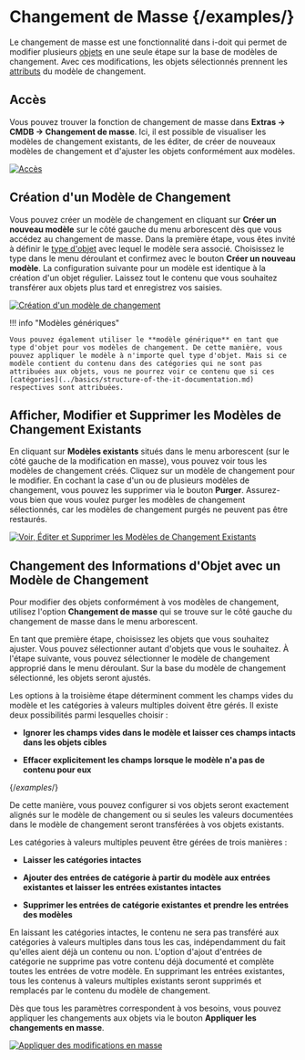 # Changement de Masse {/examples/}

Le changement de masse est une fonctionnalité dans i-doit qui permet de modifier plusieurs [objets](../glossary.md) en une seule étape sur la base de modèles de changement. Avec ces modifications, les objets sélectionnés prennent les [attributs](../glossary.md) du modèle de changement.

Accès
------

Vous pouvez trouver la fonction de changement de masse dans **Extras → CMDB → Changement de masse**. Ici, il est possible de visualiser les modèles de changement existants, de les éditer, de créer de nouveaux modèles de changement et d'ajuster les objets conformément aux modèles.

[![Accès](../assets/images/en/efficient-documentation/mass-change/1-mc.png)](../assets/images/en/efficient-documentation/mass-change/1-mc.png)

Création d'un Modèle de Changement
--------------------------

Vous pouvez créer un modèle de changement en cliquant sur **Créer un nouveau modèle** sur le côté gauche du menu arborescent dès que vous accédez au changement de masse. Dans la première étape, vous êtes invité à définir le [type d'objet](../basics/structure-of-the-it-documentation.md) avec lequel le modèle sera associé. Choisissez le type dans le menu déroulant et confirmez avec le bouton **Créer un nouveau modèle**. La configuration suivante pour un modèle est identique à la création d'un objet régulier. Laissez tout le contenu que vous souhaitez transférer aux objets plus tard et enregistrez vos saisies.

[![Création d'un modèle de changement](../assets/images/en/efficient-documentation/mass-change/2-mc.png)](../assets/images/en/efficient-documentation/mass-change/2-mc.png)

!!! info "Modèles génériques"

    Vous pouvez également utiliser le **modèle générique** en tant que type d'objet pour vos modèles de changement. De cette manière, vous pouvez appliquer le modèle à n'importe quel type d'objet. Mais si ce modèle contient du contenu dans des catégories qui ne sont pas attribuées aux objets, vous ne pourrez voir ce contenu que si ces [catégories](../basics/structure-of-the-it-documentation.md) respectives sont attribuées.

Afficher, Modifier et Supprimer les Modèles de Changement Existants
-----------------------------------------------

En cliquant sur **Modèles existants** situés dans le menu arborescent (sur le côté gauche de la modification en masse), vous pouvez voir tous les modèles de changement créés. Cliquez sur un modèle de changement pour le modifier. En cochant la case d'un ou de plusieurs modèles de changement, vous pouvez les supprimer via le bouton **Purger**. Assurez-vous bien que vous voulez purger les modèles de changement sélectionnés, car les modèles de changement purgés ne peuvent pas être restaurés.

[![Voir, Éditer et Supprimer les Modèles de Changement Existants](../assets/images/en/efficient-documentation/mass-change/3-mc.png)](../assets/images/en/efficient-documentation/mass-change/3-mc.png)

Changement des Informations d'Objet avec un Modèle de Changement
--------------------------------------------------------------

Pour modifier des objets conformément à vos modèles de changement, utilisez l'option **Changement de masse** qui se trouve sur le côté gauche du changement de masse dans le menu arborescent.

En tant que première étape, choisissez les objets que vous souhaitez ajuster. Vous pouvez sélectionner autant d'objets que vous le souhaitez. À l'étape suivante, vous pouvez sélectionner le modèle de changement approprié dans le menu déroulant. Sur la base du modèle de changement sélectionné, les objets seront ajustés.

Les options à la troisième étape déterminent comment les champs vides du modèle et les catégories à valeurs multiples doivent être gérés. Il existe deux possibilités parmi lesquelles choisir :

*   **Ignorer les champs vides dans le modèle et laisser ces champs intacts dans les objets cibles**
    
*   **Effacer explicitement les champs lorsque le modèle n'a pas de contenu pour eux** 

{/*examples*/}

De cette manière, vous pouvez configurer si vos objets seront exactement alignés sur le modèle de changement ou si seules les valeurs documentées dans le modèle de changement seront transférées à vos objets existants.

Les catégories à valeurs multiples peuvent être gérées de trois manières :

*   **Laisser les catégories intactes**
    
*   **Ajouter des entrées de catégorie à partir du modèle aux entrées existantes et laisser les entrées existantes intactes**
    
*   **Supprimer les entrées de catégorie existantes et prendre les entrées des modèles**
    

En laissant les catégories intactes, le contenu ne sera pas transféré aux catégories à valeurs multiples dans tous les cas, indépendamment du fait qu'elles aient déjà un contenu ou non. L'option d'ajout d'entrées de catégorie ne supprime pas votre contenu déjà documenté et complète toutes les entrées de votre modèle. En supprimant les entrées existantes, tous les contenus à valeurs multiples existants seront supprimés et remplacés par le contenu du modèle de changement.

Dès que tous les paramètres correspondent à vos besoins, vous pouvez appliquer les changements aux objets via le bouton **Appliquer les changements en masse**.

[![Appliquer des modifications en masse](../assets/images/en/efficient-documentation/mass-change/4-mc.png)](../assets/images/en/efficient-documentation/mass-change/4-mc.png)
